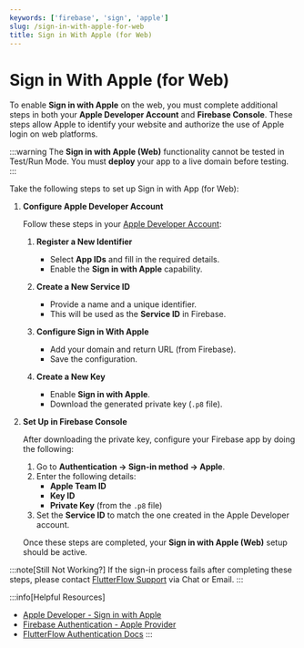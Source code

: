 ```yaml
---
keywords: ['firebase', 'sign', 'apple']
slug: /sign-in-with-apple-for-web
title: Sign in With Apple (for Web)
---
```


# Sign in With Apple (for Web)

To enable **Sign in with Apple** on the web, you must complete additional steps in both your **Apple Developer Account** and **Firebase Console**. These steps allow Apple to identify your website and authorize the use of Apple login on web platforms.

:::warning
The **Sign in with Apple (Web)** functionality cannot be tested in Test/Run Mode. You must **deploy** your app to a live domain before testing.
:::

Take the following steps to set up Sign in with App (for Web):

1. **Configure Apple Developer Account**

   Follow these steps in your [Apple Developer Account](https://developer.apple.com/account/):

   1. **Register a New Identifier**  
      - Select **App IDs** and fill in the required details.  
      - Enable the **Sign in with Apple** capability.

   2. **Create a New Service ID**  
      - Provide a name and a unique identifier.  
      - This will be used as the **Service ID** in Firebase.

   3. **Configure Sign in With Apple**  
      - Add your domain and return URL (from Firebase).  
      - Save the configuration.

   4. **Create a New Key**  
      - Enable **Sign in with Apple**.  
      - Download the generated private key (`.p8` file).


2. **Set Up in Firebase Console**

   After downloading the private key, configure your Firebase app by doing the following:

      1. Go to **Authentication → Sign-in method → Apple**.
      2. Enter the following details:
         - **Apple Team ID**
         - **Key ID**
         - **Private Key** (from the `.p8` file)
      3. Set the **Service ID** to match the one created in the Apple Developer account.

      Once these steps are completed, your **Sign in with Apple (Web)** setup should be active.

:::note[Still Not Working?]
If the sign-in process fails after completing these steps, please contact [FlutterFlow Support](mailto:support@flutterflow.io) via Chat or Email.
:::


:::info[Helpful Resources]
- [Apple Developer - Sign in with Apple](https://developer.apple.com/sign-in-with-apple/)
- [Firebase Authentication - Apple Provider](https://firebase.google.com/docs/auth/web/apple)
- [FlutterFlow Authentication Docs](https://docs.flutterflow.io/authentication)
:::